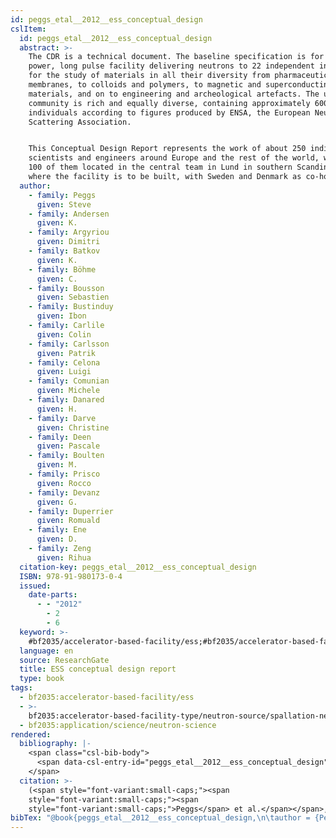 ```yaml
---
id: peggs_etal__2012__ess_conceptual_design
cslItem:
  id: peggs_etal__2012__ess_conceptual_design
  abstract: >-
    The CDR is a technical document. The baseline specification is for a 5 MW
    power, long pulse facility delivering neutrons to 22 independent instruments
    for the study of materials in all their diversity from pharmaceuticals and
    membranes, to colloids and polymers, to magnetic and superconducting
    materials, and on to engineering and archeological artefacts. The user
    community is rich and equally diverse, containing approximately 6000
    individuals according to figures produced by ENSA, the European Neutron
    Scattering Association.


    This Conceptual Design Report represents the work of about 250 individual
    scientists and engineers around Europe and the rest of the world, with about
    100 of them located in the central team in Lund in southern Scandinavia
    where the facility is to be built, with Sweden and Denmark as co-hosts.
  author:
    - family: Peggs
      given: Steve
    - family: Andersen
      given: K.
    - family: Argyriou
      given: Dimitri
    - family: Batkov
      given: K.
    - family: Böhme
      given: C.
    - family: Bousson
      given: Sebastien
    - family: Bustinduy
      given: Ibon
    - family: Carlile
      given: Colin
    - family: Carlsson
      given: Patrik
    - family: Celona
      given: Luigi
    - family: Comunian
      given: Michele
    - family: Danared
      given: H.
    - family: Darve
      given: Christine
    - family: Deen
      given: Pascale
    - family: Boulten
      given: M.
    - family: Prisco
      given: Rocco
    - family: Devanz
      given: G.
    - family: Duperrier
      given: Romuald
    - family: Ene
      given: D.
    - family: Zeng
      given: Rihua
  citation-key: peggs_etal__2012__ess_conceptual_design
  ISBN: 978-91-980173-0-4
  issued:
    date-parts:
      - - "2012"
        - 2
        - 6
  keyword: >-
    #bf2035/accelerator-based-facility/ess;#bf2035/accelerator-based-facility-type/neutron-source/spallation-neutron-source;#bf2035/application/science/neutron-science
  language: en
  source: ResearchGate
  title: ESS conceptual design report
  type: book
tags:
  - bf2035:accelerator-based-facility/ess
  - >-
    bf2035:accelerator-based-facility-type/neutron-source/spallation-neutron-source
  - bf2035:application/science/neutron-science
rendered:
  bibliography: |-
    <span class="csl-bib-body">
      <span data-csl-entry-id="peggs_etal__2012__ess_conceptual_design" class="csl-entry"><span class='author-bib'>Peggs, Andersen, K., Argyriou, D., Batkov, K., Böhme, C., Bousson, S., Bustinduy, I., Carlile, C., Carlsson, P., Celona, L., Comunian, M., Danared, H., Darve, C., Deen, P., Boulten, M., Prisco, R., Devanz, G., Duperrier, R., Ene, D., &#38; Zeng, R.</span>. <span class='date-bib'>(2012)</span>. <span class='title'><i><b><span style="font-style:normal;">ESS conceptual design report</span></b></i></span>.</span>
    </span>
  citation: >-
    (<span style="font-variant:small-caps;"><span
    style="font-variant:small-caps;"><span
    style="font-variant:small-caps;">Peggs</span> et al.</span></span>, 2012)
bibTex: "@book{peggs_etal__2012__ess_conceptual_design,\n\tauthor = {Peggs, Steve and Andersen, K. and Argyriou, Dimitri and Batkov, K. and B{\\\" o}hme, C. and Bousson, Sebastien and Bustinduy, Ibon and Carlile, Colin and Carlsson, Patrik and Celona, Luigi and Comunian, Michele and Danared, H. and Darve, Christine and Deen, Pascale and Boulten, M. and Prisco, Rocco and Devanz, G. and Duperrier, Romuald and Ene, D. and Zeng, Rihua},\n\tisbn = {978-91-980173-0-4},\n\tyear = {2012},\n\tmonth = {feb 6},\n\ttitle = {ESS conceptual design report},\n}\n\n"
---
```

